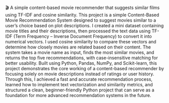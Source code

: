 🎬 A simple content-based movie recommender that suggests similar films using TF-IDF and cosine similarity.
This project is a simple Content-Based Movie Recommendation System designed to suggest movies similar to a user’s choice based on plot descriptions. I created a mini dataset containing movie titles and their descriptions, then processed the text data using TF-IDF (Term Frequency – Inverse Document Frequency) to convert it into numerical vectors. I used cosine similarity to compare these vectors and determine how closely movies are related based on their content. The system takes a movie name as input, finds the most similar movies, and returns the top five recommendations, with case-insensitive matching for better usability. Built using Python, Pandas, NumPy, and Scikit-learn, this project demonstrates the core working of a content-based recommender by focusing solely on movie descriptions instead of ratings or user history. Through this, I achieved a fast and accurate recommendation process, learned how to implement text vectorization and similarity metrics, and structured a clean, beginner-friendly Python project that can serve as a foundation for more advanced recommendation systems in the future.
